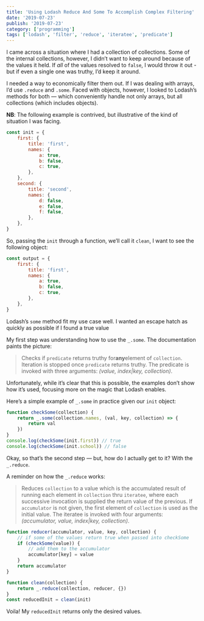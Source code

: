 ```yaml
---
title: 'Using Lodash Reduce And Some To Accomplish Complex Filtering'
date: '2019-07-23'
publish: '2019-07-23'
category: ['programming']
tags: ['lodash', 'filter', 'reduce', 'iteratee', 'predicate']
---
```


I came across a situation where I had a collection of collections. Some of the internal collections, however, I didn’t want to keep around because of the values it held. If _all_ of the values resolved to `false`, I would throw it out - but if even a single one was truthy, I’d keep it around.

I needed a way to economically filter them out. If I was dealing with arrays, I’d use `.reduce` and `.some`. Faced with objects, however, I looked to Lodash’s methods for both — which conveniently handle not only arrays, but all collections (which includes objects).

**NB**: The following example is contrived, but illustrative of the kind of situation I was facing.

```javascript
const init = {
    first: {
        title: 'first',
        names: {
            a: true,
            b: false,
            c: true,
        },
    },
    second: {
        title: 'second',
        names: {
            d: false,
            e: false,
            f: false,
        },
    },
}
```

So, passing the `init` through a function, we’ll call it `clean`, I want to see the following object:

```javascript
const output = {
    first: {
        title: 'first',
        names: {
            a: true,
            b: false,
            c: true,
        },
    },
}
```

Lodash’s `some` method fit my use case well. I wanted an escape hatch as quickly as possible if I found a true value

My first step was understanding how to use the `_.some`. The documentation paints the picture:

> Checks if `predicate` returns truthy for**any**element of `collection`. Iteration is stopped once `predicate` returns truthy. The predicate is invoked with three arguments: _(value, index|key, collection)_.

Unfortunately, while it’s clear that this is possible, the examples don’t show how it’s used, focusing more on the magic that Lodash enables.

Here’s a simple example of `_.some` in practice given our `init` object:

```javascript
function checkSome(collection) {
    return _.some(collection.names, (val, key, collection) => {
        return val
    })
}
console.log(checkSome(init.first)) // true
console.log(checkSome(init.school)) // false
```

Okay, so that’s the second step — but, how do I actually get to it? With the `_.reduce`.

A reminder on how the `_.reduce` works:

> Reduces `collection` to a value which is the accumulated result of running each element in `collection` thru `iteratee`, where each successive invocation is supplied the return value of the previous. If `accumulator` is not given, the first element of `collection` is used as the initial value. The iteratee is invoked with four arguments: _(accumulator, value, index|key, collection)_.

```javascript
function reducer(accumulator, value, key, collection) {
    // if some of the values return true when passed into checkSome
    if (checkSome(value)) {
        // add them to the accumulator
        accumulator[key] = value
    }
    return accumulator
}

function clean(collection) {
    return _.reduce(collection, reducer, {})
}
const reducedInit = clean(init)
```

Voila! My `reducedInit` returns only the desired values.
